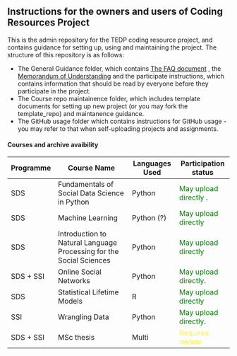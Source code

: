 ## Instructions for the owners and users of Coding Resources Project

This is the admin repository for the TEDP coding resource project, and contains guidance for setting up, using and maintaining the project. The structure of this repository is as follows:

- The General Guidance folder, which contains [The FAQ document](https://github.com/oii-TEDP/Admin/blob/main/General_Guidance/TEDP_FAQ.md) , the [Memorandum of Understanding](https://github.com/oii-TEDP/Admin/blob/main/General_Guidance/Memorandum_of_Understanding.md) and the participate instructions, which contains information that should be read by everyone before they participate in the project.
- The Course repo maintainence folder, which includes template documents for setting up new project (or you may fork the template_repo) and maintanence guidance.
- The GitHub usage folder which contains instructions for GitHub usage - you may refer to that when self-uploading projects and assignments.

#### Courses and archive avaibility
| Programme  | Course Name                                                          | Languages Used  | Participation status                                     |
|------------|----------------------------------------------------------------------|-----------------|----------------------------------------------------------|
| SDS        | Fundamentals of Social Data Science in Python                        | Python          | <span style="color:green">May upload directly</span> .   |
| SDS        | Machine Learning                                                     | Python (?)      | <span style="color:green">May upload directly</span>     |
| SDS        | Introduction to Natural Language Processing for the Social Sciences  | Python          | <span style="color:green">May upload directly</span>     |
| SDS + SSI  | Online Social Networks                                               | Python          | <span style="color:green">May upload directly</span>.    |
| SDS        | Statistical Lifetime Models                                          | R               | <span style="color:green">May upload directly</span>     |
| SSI        | Wrangling Data                                                       | Python          | <span style="color:green">May upload directly</span>.    |
| SDS + SSI    | MSc thesis                                                           | Multi           | <span style="color:yellow">Requires review</span>        |

